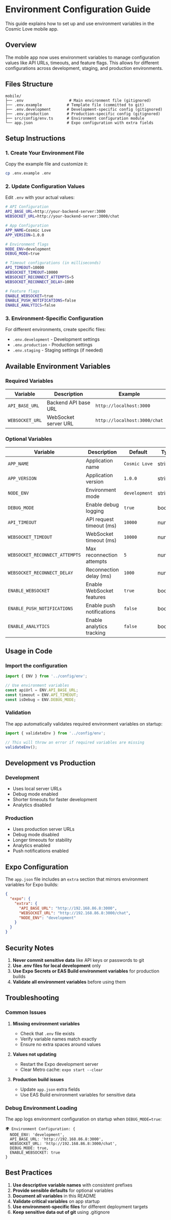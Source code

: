 # Environment Configuration Guide

This guide explains how to set up and use environment variables in the Cosmic Love mobile app.

## Overview

The mobile app now uses environment variables to manage configuration values like API URLs, timeouts, and feature flags. This allows for different configurations across development, staging, and production environments.

## Files Structure

```
mobile/
├── .env                    # Main environment file (gitignored)
├── .env.example           # Template file (committed to git)
├── .env.development       # Development-specific config (gitignored)
├── .env.production        # Production-specific config (gitignored)
├── src/config/env.ts      # Environment configuration module
└── app.json               # Expo configuration with extra fields
```

## Setup Instructions

### 1. Create Your Environment File

Copy the example file and customize it:

```bash
cp .env.example .env
```

### 2. Update Configuration Values

Edit `.env` with your actual values:

```bash
# API Configuration
API_BASE_URL=http://your-backend-server:3000
WEBSOCKET_URL=http://your-backend-server:3000/chat

# App Configuration
APP_NAME=Cosmic Love
APP_VERSION=1.0.0

# Environment flags
NODE_ENV=development
DEBUG_MODE=true

# Timeout configurations (in milliseconds)
API_TIMEOUT=10000
WEBSOCKET_TIMEOUT=10000
WEBSOCKET_RECONNECT_ATTEMPTS=5
WEBSOCKET_RECONNECT_DELAY=1000

# Feature flags
ENABLE_WEBSOCKET=true
ENABLE_PUSH_NOTIFICATIONS=false
ENABLE_ANALYTICS=false
```

### 3. Environment-Specific Configuration

For different environments, create specific files:

- `.env.development` - Development settings
- `.env.production` - Production settings
- `.env.staging` - Staging settings (if needed)

## Available Environment Variables

### Required Variables

| Variable | Description | Example |
|----------|-------------|---------|
| `API_BASE_URL` | Backend API base URL | `http://localhost:3000` |
| `WEBSOCKET_URL` | WebSocket server URL | `http://localhost:3000/chat` |

### Optional Variables

| Variable | Description | Default | Type |
|----------|-------------|---------|------|
| `APP_NAME` | Application name | `Cosmic Love` | string |
| `APP_VERSION` | Application version | `1.0.0` | string |
| `NODE_ENV` | Environment mode | `development` | string |
| `DEBUG_MODE` | Enable debug logging | `true` | boolean |
| `API_TIMEOUT` | API request timeout (ms) | `10000` | number |
| `WEBSOCKET_TIMEOUT` | WebSocket timeout (ms) | `10000` | number |
| `WEBSOCKET_RECONNECT_ATTEMPTS` | Max reconnection attempts | `5` | number |
| `WEBSOCKET_RECONNECT_DELAY` | Reconnection delay (ms) | `1000` | number |
| `ENABLE_WEBSOCKET` | Enable WebSocket features | `true` | boolean |
| `ENABLE_PUSH_NOTIFICATIONS` | Enable push notifications | `false` | boolean |
| `ENABLE_ANALYTICS` | Enable analytics tracking | `false` | boolean |

## Usage in Code

### Import the configuration

```typescript
import { ENV } from '../config/env';

// Use environment variables
const apiUrl = ENV.API_BASE_URL;
const timeout = ENV.API_TIMEOUT;
const isDebug = ENV.DEBUG_MODE;
```

### Validation

The app automatically validates required environment variables on startup:

```typescript
import { validateEnv } from '../config/env';

// This will throw an error if required variables are missing
validateEnv();
```

## Development vs Production

### Development
- Uses local server URLs
- Debug mode enabled
- Shorter timeouts for faster development
- Analytics disabled

### Production
- Uses production server URLs
- Debug mode disabled
- Longer timeouts for stability
- Analytics enabled
- Push notifications enabled

## Expo Configuration

The `app.json` file includes an `extra` section that mirrors environment variables for Expo builds:

```json
{
  "expo": {
    "extra": {
      "API_BASE_URL": "http://192.168.86.8:3000",
      "WEBSOCKET_URL": "http://192.168.86.8:3000/chat",
      "NODE_ENV": "development"
    }
  }
}
```

## Security Notes

1. **Never commit sensitive data** like API keys or passwords to git
2. **Use .env files for local development** only
3. **Use Expo Secrets or EAS Build environment variables** for production builds
4. **Validate all environment variables** before using them

## Troubleshooting

### Common Issues

1. **Missing environment variables**
   - Check that `.env` file exists
   - Verify variable names match exactly
   - Ensure no extra spaces around values

2. **Values not updating**
   - Restart the Expo development server
   - Clear Metro cache: `expo start --clear`

3. **Production build issues**
   - Update `app.json` extra fields
   - Use EAS Build environment variables for sensitive data

### Debug Environment Loading

The app logs environment configuration on startup when `DEBUG_MODE=true`:

```
🌍 Environment Configuration: {
  NODE_ENV: 'development',
  API_BASE_URL: 'http://192.168.86.8:3000',
  WEBSOCKET_URL: 'http://192.168.86.8:3000/chat',
  DEBUG_MODE: true,
  ENABLE_WEBSOCKET: true
}
```

## Best Practices

1. **Use descriptive variable names** with consistent prefixes
2. **Provide sensible defaults** for optional variables
3. **Document all variables** in this README
4. **Validate critical variables** on app startup
5. **Use environment-specific files** for different deployment targets
6. **Keep sensitive data out of git** using .gitignore
